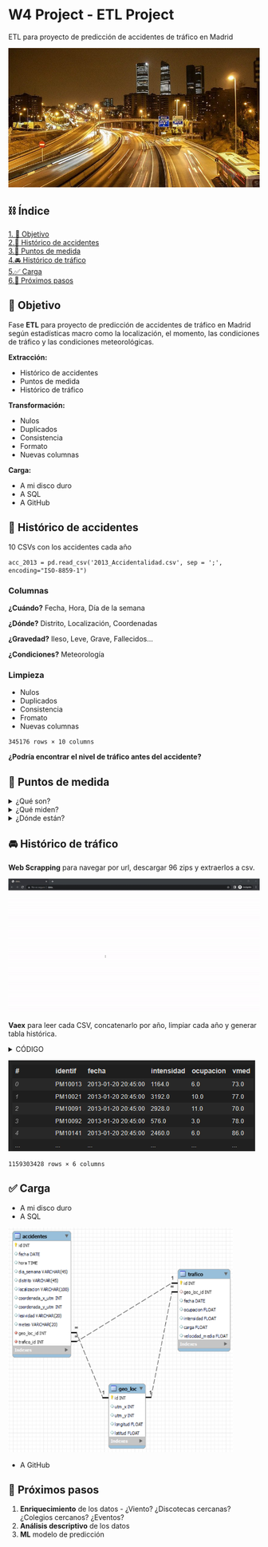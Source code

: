 # W4 Project - ETL Project
ETL para proyecto de predicción de accidentes de tráfico en Madrid

![portada](https://github.com/Calbacho/ETL-Project/blob/main/img/trafico.jpg)

## ⛓️ Índice
[1. 🔎 Objetivo](#objetivo)\
[2.🚨 Histórico de accidentes](#accidentes)\
[3.🚦 Puntos de medida](#puntos)\
[4.🚘 Histórico de tráfico](#trafico)\
[5.✅ Carga](#carga)\
[6.🔲 Próximos pasos](#carga)

<a name="objetivo"/>

## 🔎 Objetivo

Fase **ETL** para proyecto de predicción de accidentes de tráfico en Madrid según estadísticas macro como la localización, el momento, las condiciones de tráfico y las condiciones meteorológicas.

**Extracción:**
- Histórico de accidentes
- Puntos de medida
- Histórico de tráfico

**Transformación:**
- Nulos
- Duplicados
- Consistencia
- Formato
- Nuevas columnas

**Carga:**
- A mi disco duro
- A SQL
- A GitHub

<a name="accidentes"/>

## 🚨 Histórico de accidentes

10 CSVs con los accidentes cada año
```
acc_2013 = pd.read_csv('2013_Accidentalidad.csv', sep = ';', encoding="ISO-8859-1")
```

### Columnas

**¿Cuándo?** Fecha, Hora, Día de la semana

**¿Dónde?** Distrito, Localización, Coordenadas

**¿Gravedad?** Ileso, Leve, Grave, Fallecidos...

**¿Condiciones?** Meteorología

### Limpieza

- Nulos
- Duplicados
- Consistencia
- Fromato
- Nuevas columnas


```
345176 rows × 10 columns
```


**¿Podría encontrar el nivel de tráfico antes del accidente?**

<a name="puntos"/>

## 🚦 Puntos de medida

<details>
<summary>¿Qué son?</summary>
<br>

Estos sistemas de detección son, en su mayoría, lazos electromagnéticos que se colocan
debajo del pavimento y detectan la masa metálica de los vehículos que pasan sobre ellos,
siendo sistemas de gran calidad y precisión.
  
![lazo](https://github.com/Calbacho/ETL-Project/blob/main/img/lazo.jpg)

</details>

<details>
<summary>¿Qué miden?</summary>
<br>

**1. Intensidad:** Nº de vehículos en los últimos 15 minutos

**2. Ocupación:** Porcentage de vía ocupada por vehículos en los últimos 15 minutos
  
**3. Velocidad media** en los últimos 15 minutos

</details>

<details>
<summary>¿Dónde están?</summary>
<br>

![geo_ejem](https://github.com/Calbacho/ETL-Project/blob/main/img/geo_ejem.png)

```
geo_trackers = pd.read_csv('pmed_ubicacion_12-2022.csv', sep = ';', on_bad_lines='skip')
```

<img src="https://github.com/Calbacho/ETL-Project/blob/main/img/tabla_geos.png" width="300" height="300" />

</details>




<a name="trafico"/>

## 🚘 Histórico de tráfico

**Web Scrapping** para navegar por url, descargar 96 zips y extraerlos a csv.

![gif](https://github.com/Calbacho/ETL-Project/blob/main/img/ezgif.com-video-to-gif.gif)


**Vaex** para leer cada CSV, concatenarlo por año, limpiar cada año y generar tabla histórica.

<details>
<summary>CÓDIGO</summary>
<br>


#### Abrir página web
  
```
driver.get(url)

time.sleep(2)
```
  
#### Aceptar cookies
  
```
cookies = driver.find_element(By.XPATH, '//*[@id="iam-cookie-control-modal-action-primary"]')

try:
    cookies.click()
except:
    pass

time.sleep(2)
```
  
#### Ir a página con todos los zips

```
enlaces = driver.find_element(By.XPATH, '//*[@id="readspeaker"]/div[3]/div/div[1]/div/a')

try:
    enlaces.click()
except:
    pass

time.sleep(2)
```
 
#### Meter los enlaces a zips en una lista

```
links = driver.find_elements(By.XPATH, '//*[@id="readspeaker"]/div[3]/div/div[1]/ul/li/ul/li/ul/li/a')[:96]

urls  = []

for i in links:
    urls.append(i.get_attribute('href'))
```
  
#### Descargar y extraer

```
for i in urls:
    
    count += 1
    
    r = requests.get(i)
    z = zipfile.ZipFile(io.BytesIO(r.content))
    z.extractall('zips')
```

#### Convertir a formato Vaex

```
path = os.getcwd()

csv_files = glob.glob(os.path.join(path + '\\zips', "*.csv"))


for i in csv_files:

    df_temp = vaex.from_csv(i, sep = ';', convert = True, chunk_size = 5_000_000, on_bad_lines='skip', low_memory=False) 
```

#### Abrir por año y concatenar

```
df_2015 = vaex.open('C:\\Users\\calba\\OneDrive\\Desktop\\zips\\01-2015.csv.hdf5')

vaex_files = glob.glob(os.path.join(path + '\\zips', "*.hdf5"))

for i in vaex_files[0::8][1:-1]:
    df = vaex.open(i)
    
    df_2015 = df_2015.concat(df)
```

</details>


![trafic](https://github.com/Calbacho/ETL-Project/blob/main/img/trafic.png)



```
1159303428 rows × 6 columns
```

<a name="carga"/>

## ✅ Carga

- A mi disco duro
- A SQL
<img src="https://github.com/Calbacho/ETL-Project/blob/main/img/sql_acc.png" width="450" height="450" />

- A GitHub

<a name="pasos"/>

## 🔲 Próximos pasos

1. **Enriquecimiento** de los datos - ¿Viento? ¿Discotecas cercanas? ¿Colegios cercanos? ¿Eventos?
2. **Análisis descriptivo** de los datos
3. **ML** modelo de predicción


